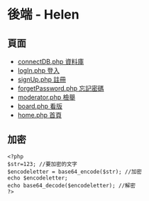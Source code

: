# 後端 - Helen

## 頁面
+ [connectDB.php  資料庫](https://github.com/ytchao0234/softwareEngineeringProject/blob/backEnd/connectDB.php)
+ [logIn.php  登入](https://github.com/ytchao0234/softwareEngineeringProject/blob/backEnd/logIn.php)
+ [signUp.php  註冊](https://github.com/ytchao0234/softwareEngineeringProject/blob/backEnd/signUp.php)
+ [forgetPassword.php  忘記密碼](https://github.com/ytchao0234/softwareEngineeringProject/blob/backEnd/forgetPassword.php)
+ [moderator.php  檢舉](https://github.com/ytchao0234/softwareEngineeringProject/blob/backEnd/moderator.php)
+ [board.php  看版](https://github.com/ytchao0234/softwareEngineeringProject/blob/backEnd/board.php)
+ [home.php 首頁](https://github.com/ytchao0234/softwareEngineeringProject/blob/backEnd/home.php)

## 加密
```
<?php
$str=123; //要加密的文字
$encodeletter = base64_encode($str); //加密
echo $encodeletter;
echo base64_decode($encodeletter); //解密
?>
```
